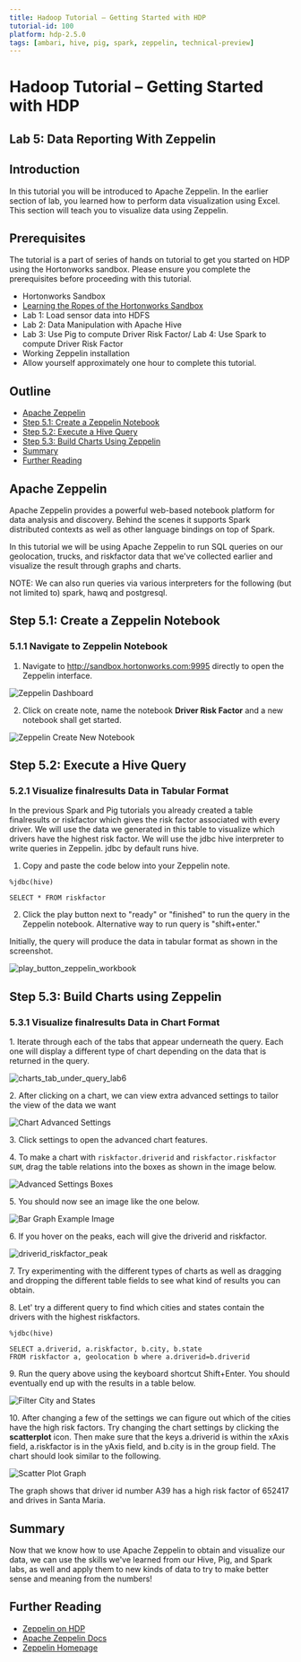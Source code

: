 ```yaml
---
title: Hadoop Tutorial – Getting Started with HDP
tutorial-id: 100
platform: hdp-2.5.0
tags: [ambari, hive, pig, spark, zeppelin, technical-preview]
---
```


# Hadoop Tutorial – Getting Started with HDP

## Lab 5: Data Reporting With Zeppelin

## Introduction

In this tutorial you will be introduced to Apache Zeppelin. In the earlier section of lab, you learned how to perform data visualization
using Excel. This section will teach you to visualize data using Zeppelin.

## Prerequisites

The tutorial is a part of series of hands on tutorial to get you started on HDP using the Hortonworks sandbox. Please ensure you complete the prerequisites before proceeding with this tutorial.

-   Hortonworks Sandbox
-   [Learning the Ropes of the Hortonworks Sandbox](https://hortonworks.com/hadoop-tutorial/learning-the-ropes-of-the-hortonworks-sandbox/)
-   Lab 1: Load sensor data into HDFS
-   Lab 2: Data Manipulation with Apache Hive
-   Lab 3: Use Pig to compute Driver Risk Factor/ Lab 4: Use Spark to compute Driver Risk Factor
-   Working Zeppelin installation
-   Allow yourself approximately one hour to complete this tutorial.

## Outline

-   [Apache Zeppelin](#apache-zeppelin)
-   [Step 5.1: Create a Zeppelin Notebook](#step5.1)
-   [Step 5.2: Execute a Hive Query](#step5.2)
-   [Step 5.3: Build Charts Using Zeppelin](#step5.3)
-   [Summary](#summary-lab5)
-   [Further Reading](#further-reading)

## Apache Zeppelin <a id="apache-zeppelin"></a>

Apache Zeppelin provides a powerful web-based notebook platform for data analysis and discovery.
Behind the scenes it supports Spark distributed contexts as well as other language bindings on top of Spark.

In this tutorial we will be using Apache Zeppelin to run SQL queries on our geolocation, trucks, and
riskfactor data that we've collected earlier and visualize the result through graphs and charts.

NOTE: We can also run queries via various interpreters for the following (but not limited to) spark, hawq and postgresql.

## Step 5.1: Create a Zeppelin Notebook <a id="step5.1"></a>

### 5.1.1 Navigate to Zeppelin Notebook

1) Navigate to http://sandbox.hortonworks.com:9995 directly to open the Zeppelin interface.

![Zeppelin Dashboard](assets/zeppelin_welcome_page_hello_hdp_lab4.png)

2) Click on create note, name the notebook **Driver Risk Factor** and a new notebook shall get started.

![Zeppelin Create New Notebook](assets/zeppelin_create_new_notebook.png)

## Step 5.2: Execute a Hive Query <a id="step5.2"></a>

### 5.2.1 Visualize finalresults Data in Tabular Format

In the previous Spark and Pig tutorials you already created a table finalresults or riskfactor which gives the risk factor associated with every driver. We will use the data we generated in this table to visualize which drivers have the highest risk factor. We will use the jdbc hive interpreter to write queries in Zeppelin. jdbc by default runs hive.

1) Copy and paste the code below into your Zeppelin note.

~~~
%jdbc(hive)

SELECT * FROM riskfactor
~~~

2) Click the play button next to "ready" or "finished" to run the query in the Zeppelin notebook.
Alternative way to run query is "shift+enter."

Initially, the query will produce the data in tabular format as shown in the screenshot.

![play_button_zeppelin_workbook](assets/output_riskfactor_zeppelin_lab6.png)

## Step 5.3: Build Charts using Zeppelin <a id="step5.3"></a>

### 5.3.1 Visualize finalresults Data in Chart Format

1\. Iterate through each of the tabs that appear underneath the query.
Each one will display a different type of chart depending on the data that is returned in the query.

![charts_tab_under_query_lab6](assets/charts_tab_jdbc_lab6.png)

2\. After clicking on a chart, we can view extra advanced settings to tailor the view of the data we want

![Chart Advanced Settings](assets/bar_graph_zeppelin_lab6.png)

3\. Click settings to open the advanced chart features.

4\. To make a chart with `riskfactor.driverid` and `riskfactor.riskfactor SUM`, drag the table relations into the boxes as shown in the image below.

![Advanced Settings Boxes](assets/fields_set_keys_values_chart_lab6.png)

5\. You should now see an image like the one below.

![Bar Graph Example Image](assets/driverid_riskfactor_chart_lab6.png)

6\. If you hover on the peaks, each will give the driverid and riskfactor.

![driverid_riskfactor_peak](assets/hover_over_peaks_lab6.png)

7\. Try experimenting with the different types of charts as well as dragging and
dropping the different table fields to see what kind of results you can obtain.

8\. Let' try a different query to find which cities and states contain the drivers with the highest riskfactors.

~~~
%jdbc(hive)

SELECT a.driverid, a.riskfactor, b.city, b.state
FROM riskfactor a, geolocation b where a.driverid=b.driverid
~~~

9\. Run the query above using the keyboard shortcut Shift+Enter.
You should eventually end up with the results in a table below.

![Filter City and States](assets/queryFor_cities_states_highest_driver_riskfactor.png)

10\. After changing a few of the settings we can figure out which of the cities have the high risk factors.
Try changing the chart settings by clicking the **scatterplot** icon. Then make sure that the keys a.driverid
is within the xAxis field, a.riskfactor is in the yAxis field, and b.city is in the group field.
The chart should look similar to the following.

![Scatter Plot Graph](assets/visualize_cities_highest_driver_riskfactor_lab6.png)

The graph shows that driver id number A39 has a high risk factor of 652417 and drives in Santa Maria.

## Summary <a id="summary-lab5"></a>

Now that we know how to use Apache Zeppelin to obtain and visualize our data, we can use the skills
we've learned from our Hive, Pig, and Spark labs, as well and apply them to new kinds of data to
try to make better sense and meaning from the numbers!

## Further Reading

-   [Zeppelin on HDP](https://hortonworks.com/hadoop/zeppelin/)
-   [Apache Zeppelin Docs](https://zeppelin.incubator.apache.org/docs/)
-   [Zeppelin Homepage](https://zeppelin.incubator.apache.org/)
